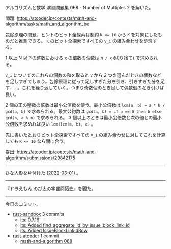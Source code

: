 アルゴリズムと数学 演習問題集 068 - Number of Multiples 2 を解いた。

問題: <https://atcoder.jp/contests/math-and-algorithm/tasks/math_and_algorithm_be>

包除原理の問題。ヒントのビット全探索は制約 `K <= 10` から `K` を対象にしたものだと推測できる。 `K` のビット全探索ですべての `V_i` の組み合わせを処理する。

1 以上 N 以下の整数における x の倍数の個数は `N / x` (切り捨て) で求められる。

`V_i` についてのこれらの個数の和を取ると `V` から 2 つを選んだときの個数などを足しすぎてしまう。包除原理に従って足しすぎた分を引き、引きすぎた分を足す……。これを繰り返していく。つまり奇数個のとき足して偶数個のとき引けば良い。

2 個の正の整数の倍数は最小公倍数を使う。最小公倍数は `lcm(a, b) = a * b / gcd(a, b)` で求められる。最大公約数は `gcd(a, b) = if a == 0 then b else gcd(b, a % m)` で求められる。 3 個以上のときは最小公倍数と次の値との最小公倍数を求めれば良い `lcm(lcm(a, b), c)` 。

先に書いたとおりビット全探索ですべての `V_i` の組み合わせに対してこれを計算しても `K <= 10` なら間に合う。

提出: <https://atcoder.jp/contests/math-and-algorithm/submissions/29842175>

---

ひな人形を片付けた ([2022-03-01]) 。

---

『ドラえもん のび太の宇宙開拓史』を観た。

---

今日のコミット。

- [rust-sandbox](https://github.com/bouzuya/rust-sandbox) 3 commits
  - [its: 0.7.16](https://github.com/bouzuya/rust-sandbox/commit/d52035a40fcf4947c3e931eac631916740f95e00)
  - [its: Added find_aggregate_id_by_issue_block_link_id](https://github.com/bouzuya/rust-sandbox/commit/9365a67b7c6d69d2b87490981b9b0380517982f0)
  - [its: Added IssueBlockLinkIdRow](https://github.com/bouzuya/rust-sandbox/commit/d76c44c42c753cd2c161e6007749afda4f544961)
- [rust-atcoder](https://github.com/bouzuya/rust-atcoder) 1 commit
  - [math-and-algorithm 068](https://github.com/bouzuya/rust-atcoder/commit/928b65363f9aa2d9267505ee9ff824d6576eab53)

[2022-03-01]: https://blog.bouzuya.net/2022/03/01/
